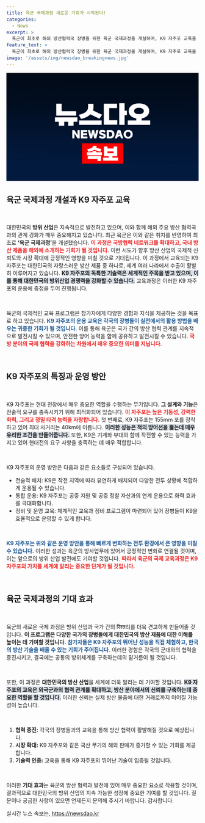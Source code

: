 ```yaml
---
title: 육군 국제과정 새로운 기회가 시작된다!
categories:
  - News
excerpt: >
  육군이 최초로 해외 방산협력국 장병을 위한 육군 국제과정을 개설하며, K9 자주포 교육을 통해 대한민국 방위산업의 위상을 높입니다! 클릭해서 더 알아보세요!
feature_text: >
  육군이 최초로 해외 방산협력국 장병을 위한 육군 국제과정을 개설하며, K9 자주포 교육을 통해 대한민국 방위산업의 위상을 높입니다! 클릭해서 더 알아보세요!
image: '/assets/img/newsdao_breakingnews.jpg'
---
```


<p><img src="/assets/img/newsdao_breakingnews.jpg" alt="koreaapp 속보" /></p>

<h2 data-ke-size="size26">육군 국제과정 개설과 K9 자주포 교육</h2>

<p data-ke-size="size16">&nbsp;</p>

<p>대한민국의 <b>방위 산업</b>은 지속적으로 발전하고 있으며, 이와 함께 해외 주요 방산 협력국과의 관계 강화가 매우 중요해지고 있습니다. 최근 육군은 이와 같은 취지를 반영하여 최초로 <b>‘육군 국제과정’</b>을 개설했습니다. <b><span style="color: #ee2323;">이 과정은 국방협력 네트워크를 확대하고, 국내 방산 제품을 해외에 소개하는 기회가 될 것입니다.</span></b> 이런 시도가 향후 방산 산업의 국제적 신뢰도와 시장 확대에 긍정적인 영향을 미칠 것으로 기대됩니다. 이 과정에서 교육되는 K9 자주포는 대한민국의 자랑스러운 방산 제품 중 하나로, 세계 여러 나라에서 수출이 활발히 이루어지고 있습니다. <b><span style="background-color: #21538527;">K9 자주포의 독특한 기술력은 세계적인 주목을 받고 있으며, 이를 통해 대한민국의 방위산업 경쟁력을 강화할 수 있습니다.</span></b> 교육과정은 이러한 K9 자주포의 운용에 중점을 두어 진행됩니다.</p></p>

<p data-ke-size="size16">&nbsp;</p>

<p>육군의 국제적인 교육 프로그램은 참가자에게 다양한 경험과 지식을 제공하는 것을 목표로 하고 있습니다. <b><span style="color: #1a5490;">K9 자주포의 운용 교육은 각국의 장병들이 실전에서의 활용 방법을 배우는 귀중한 기회가 될 것입니다.</span></b> 이를 통해 육군은 국가 간의 방산 협력 관계를 지속적으로 발전시킬 수 있으며, 안전한 방어 능력을 함께 공유하고 발전시킬 수 있습니다. <b><span style="color: #ee2323;">국방 분야의 국제 협력을 강화하는 차원에서 매우 중요한 의미를 지닙니다.</span></b></p>

<p data-ke-size="size16">&nbsp;</p>

<h2 data-ke-size="size26">K9 자주포의 특징과 운영 방안</h2>

<p data-ke-size="size16">&nbsp;</p>

<p>K9 자주포는 현대 전장에서 매우 중요한 역할을 수행하는 무기입니다. <b>그 설계와 기능</b>은 전술적 요구를 충족시키기 위해 최적화되어 있습니다. <b><span style="color: #ee2323;">이 자주포는 높은 기동성, 강력한 화력, 그리고 정밀 타격 능력을 자랑합니다.</span></b> 첫 번째로, K9 자주포는 155mm 포를 장착하고 있어 최대 사거리는 40km에 이릅니다. <b><span style="background-color: #21538527;">이러한 성능은 적의 방어선을 뚫는데 매우 유리한 조건을 만들어줍니다.</span></b> 또한, K9은 기계화 부대와 함께 작전할 수 있는 능력을 가지고 있어 현대전의 요구 사항을 충족하는 데 매우 적합합니다.</p>

<p data-ke-size="size16">&nbsp;</p>

<p>K9 자주포의 운영 방안은 다음과 같은 요소들로 구성되어 있습니다. <ul> 
<li>전술적 배치: K9은 작전 지역에 따라 유연하게 배치되어 다양한 전투 상황에 적합하게 운용될 수 있습니다.</li>
<li>통합 운용: K9 자주포는 공중 지원 및 공중 정찰 자산과의 연계 운용으로 화력 효과를 극대화합니다.</li>
<li>정비 및 운영 교육: 체계적인 교육과 정비 프로그램이 마련되어 있어 장병들이 K9을 효율적으로 운영할 수 있게 합니다.</li></p>

</ul>

<p data-ke-size="size16">&nbsp;</p>

<b><span style="color: #1a5490;">K9 자주포는 위와 같은 운영 방안을 통해 빠르게 변화하는 전투 환경에서 큰 영향을 미칠 수 있습니다.</span></b> 이러한 성과는 육군의 방사업무에 있어서 긍정적인 변화로 연결될 것이며, 이는 앞으로의 방위 산업 발전에도 기여할 것입니다. <b><span style="color: #ee2323;">따라서 육군의 국제 교육과정은 K9 자주포의 가치를 세계에 알리는 중요한 단계가 될 것입니다.</span></b>

<p data-ke-size="size16">&nbsp;</p>

<h2 data-ke-size="size26">육군 국제과정의 기대 효과</h2>

<p data-ke-size="size16">&nbsp;</p>

육군의 새로운 국제 과정은 방위 산업과 국가 간의 रिश्त리를 더욱 견고하게 만들어줄 것입니다. <b>이 프로그램은 다양한 국가의 장병들에게 대한민국의 방산 제품에 대한 이해를 높이는 데 기여할 것입니다.</b> <b><span style="color: #1a5490;">참가자들은 K9 자주포의 뛰어난 성능을 직접 체험하고, 한국의 방산 기술을 배울 수 있는 기회가 주어집니다.</span></b> 이러한 경험은 각국의 군대와의 협력을 증진시키고, 결국에는 공통의 방위체계를 구축하는데의 밑거름이 될 것입니다.

<p data-ke-size="size16">&nbsp;</p>

또한, 이 과정은 <b>대한민국의 방산 산업</b>을 세계에 더욱 알리는 데 기여할 것입니다. <b><span style="background-color: #21538527;">K9 자주포의 교육은 외국군과의 협력 관계를 확대하고, 방산 분야에서의 신뢰를 구축하는데 중요한 역할을 할 것입니다.</span></b> 이러한 신뢰는 실제 방산 물품에 대한 거래로까지 이어질 가능성이 높습니다.

<p data-ke-size="size16">&nbsp;</p>

<ol>

<p><li>
<b>협력 증진:</b> 각국의 장병들과의 교육을 통해 방산 협력이 활발해질 것으로 예상됩니다.
</li>
<li>
<b>시장 확대:</b> K9 자주포와 같은 국산 무기의 해외 판매가 증가할 수 있는 기회를 제공합니다.
</li>
<li>
<b>기술력 인증:</b> 교육을 통해 K9 자주포의 뛰어난 기술이 입증될 것입니다.
</li>
</ol></p>

<p data-ke-size="size16">&nbsp;</p>

<p>이러한 <b>기대 효과</b>는 육군의 방산 협력과 발전에 있어 매우 중요한 요소로 작용할 것이며, 결과적으로 대한민국의 방위 산업의 지속 가능한 성장에 중요한 기여를 할 것입니다. 질문이나 궁금한 사항이 있으면 언제든지 문의해 주시기 바랍니다. 감사합니다.</p>
실시간 뉴스 속보는, <a href="https://newsdao.kr" rel="dofollow">https://newsdao.kr</a>


